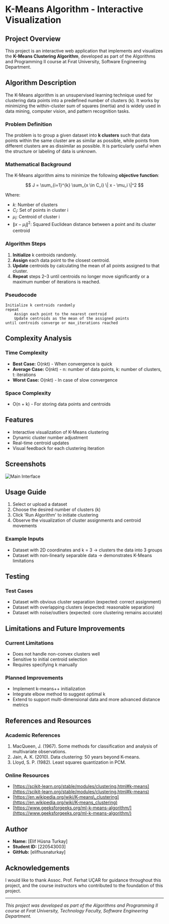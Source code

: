 # K-Means Algorithm - Interactive Visualization

## Project Overview

This project is an interactive web application that implements and visualizes the **K-Means Clustering Algorithm**, developed as part of the Algorithms and Programming II course at Fırat University, Software Engineering Department.

## Algorithm Description

The K-Means algorithm is an unsupervised learning technique used for clustering data points into a predefined number of clusters (k). It works by minimizing the within-cluster sum of squares (inertia) and is widely used in data mining, computer vision, and pattern recognition tasks.

### Problem Definition

The problem is to group a given dataset into **k clusters** such that data points within the same cluster are as similar as possible, while points from different clusters are as dissimilar as possible. It is particularly useful when the structure or labeling of data is unknown.

### Mathematical Background

The K-Means algorithm aims to minimize the following **objective function**:

$$
J = \sum_{i=1}^{k} \sum_{x \in C_i} \| x - \mu_i \|^2
$$

Where:

* $k$: Number of clusters
* $C_i$: Set of points in cluster i
* $\mu_i$: Centroid of cluster i
* $\| x - \mu_i \|^2$: Squared Euclidean distance between a point and its cluster centroid

### Algorithm Steps

1. **Initialize** k centroids randomly.
2. **Assign** each data point to the closest centroid.
3. **Update** centroids by calculating the mean of all points assigned to that cluster.
4. **Repeat** steps 2–3 until centroids no longer move significantly or a maximum number of iterations is reached.

### Pseudocode

```
Initialize k centroids randomly
repeat
    Assign each point to the nearest centroid
    Update centroids as the mean of the assigned points
until centroids converge or max_iterations reached
```

## Complexity Analysis

### Time Complexity

* **Best Case:** O(nkt) - When convergence is quick
* **Average Case:** O(nkt) - n: number of data points, k: number of clusters, t: iterations
* **Worst Case:** O(nkt) - In case of slow convergence

### Space Complexity

* O(n + k) - For storing data points and centroids

## Features

* Interactive visualization of K-Means clustering
* Dynamic cluster number adjustment
* Real-time centroid updates
* Visual feedback for each clustering iteration

## Screenshots

![Main Interface](/Users/elifhusnaturkay/github-classroom/FiratUniversity-IJDP-SoftEng/algorithms-and-programming-ii-semester-capstone-project-elifhusnaturkay/k_means_streamlit.png)

## Usage Guide

1. Select or upload a dataset
2. Choose the desired number of clusters (k)
3. Click 'Run Algorithm' to initiate clustering
4. Observe the visualization of cluster assignments and centroid movements

### Example Inputs

* Dataset with 2D coordinates and k = 3 → clusters the data into 3 groups
* Dataset with non-linearly separable data → demonstrates K-Means limitations

## Testing

### Test Cases

* Dataset with obvious cluster separation (expected: correct assignment)
* Dataset with overlapping clusters (expected: reasonable separation)
* Dataset with noise/outliers (expected: core clustering remains accurate)

## Limitations and Future Improvements

### Current Limitations

* Does not handle non-convex clusters well
* Sensitive to initial centroid selection
* Requires specifying k manually

### Planned Improvements

* Implement k-means++ initialization
* Integrate elbow method to suggest optimal k
* Extend to support multi-dimensional data and more advanced distance metrics

## References and Resources

### Academic References

1. MacQueen, J. (1967). Some methods for classification and analysis of multivariate observations.
2. Jain, A. K. (2010). Data clustering: 50 years beyond K-means.
3. Lloyd, S. P. (1982). Least squares quantization in PCM.

### Online Resources

* [https://scikit-learn.org/stable/modules/clustering.html#k-means](https://scikit-learn.org/stable/modules/clustering.html#k-means)
* [https://en.wikipedia.org/wiki/K-means\_clustering](https://en.wikipedia.org/wiki/K-means_clustering)
* [https://www.geeksforgeeks.org/ml-k-means-algorithm/](https://www.geeksforgeeks.org/ml-k-means-algorithm/)

## Author

* **Name:** \[Elif Hüsna Turkay]
* **Student ID:** \[220543003]
* **GitHub:** \[elifhusnaturkay]

## Acknowledgements

I would like to thank Assoc. Prof. Ferhat UÇAR for guidance throughout this project, and the course instructors who contributed to the foundation of this project.

---

*This project was developed as part of the Algorithms and Programming II course at Fırat University, Technology Faculty, Software Engineering Department.*
